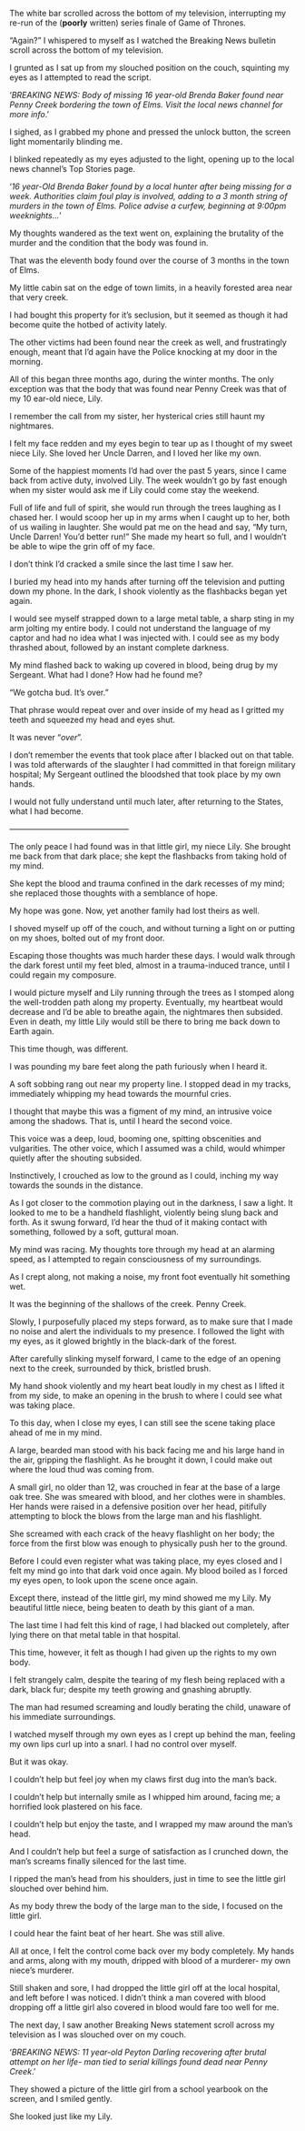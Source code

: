 The white bar scrolled across the bottom of my television, interrupting my re-run of the (**poorly** written) series finale of Game of Thrones.  


“Again?” I whispered to myself as I watched the Breaking News bulletin scroll across the bottom of my television.  


I grunted as I sat up from my slouched position on the couch, squinting my eyes as I attempted to read the script.  


‘*BREAKING NEWS: Body of missing 16 year-old Brenda Baker found near Penny Creek bordering the town of Elms. Visit the local news channel for more info*.’  


I sighed, as I grabbed my phone and pressed the unlock button, the screen light momentarily blinding me.  


I blinked repeatedly as my eyes adjusted to the light, opening up to the local news channel’s Top Stories page.  


‘*16 year-Old Brenda Baker found by a local hunter after being missing for a week. Authorities claim foul play is involved, adding to a 3 month string of murders in the town of Elms. Police advise a curfew, beginning at 9:00pm weeknights…*’  


My thoughts wandered as the text went on, explaining the brutality of the murder and the condition that the body was found in.  


That was the eleventh body found over the course of 3 months in the town of Elms.  


My little cabin sat on the edge of town limits, in a heavily forested area near that very creek.  


I had bought this property for it’s seclusion, but it seemed as though it had become quite the hotbed of activity lately.  


The other victims had been found near the creek as well, and frustratingly enough, meant that I’d again have the Police knocking at my door in the morning.  


All of this began three months ago, during the winter months. The only exception was that the body that was found near Penny Creek was that of my 10 ear-old niece, Lily.  


I remember the call from my sister, her hysterical cries still haunt my nightmares.  


I felt my face redden and my eyes begin to tear up as I thought of my sweet niece Lily. She loved her Uncle Darren, and I loved her like my own.  


Some of the happiest moments I’d had over the past 5 years, since I came back from active duty, involved Lily. The week wouldn’t go by fast enough when my sister would ask me if Lily could come stay the weekend.  


Full of life and full of spirit, she would run through the trees laughing as I chased her. I would scoop her up in my arms when I caught up to her, both of us wailing in laughter. She would pat me on the head and say, “My turn, Uncle Darren! You’d better run!” She made my heart so full, and I wouldn’t be able to wipe the grin off of my face.  


I don’t think I’d cracked a smile since the last time I saw her.  


I buried my head into my hands after turning off the television and putting down my phone. In the dark, I shook violently as the flashbacks began yet again.  


I would see myself strapped down to a large metal table, a sharp sting in my arm jolting my entire body. I could not understand the language of my captor and had no idea what I was injected with. I could see as my body thrashed about, followed by an instant complete darkness.  


My mind flashed back to waking up covered in blood, being drug by my Sergeant. What had I done? How had he found me?  


“We gotcha bud. It’s over.”  


That phrase would repeat over and over inside of my head as I gritted my teeth and squeezed my head and eyes shut.  


It was never “*over*”.  


I don’t remember the events that took place after I blacked out on that table. I was told afterwards of the slaughter I had committed in that foreign military hospital; My Sergeant outlined the bloodshed that took place by my own hands.  


I would not fully understand until much later, after returning to the States, what I had become.  


———————————————  


The only peace I had found was in that little girl, my niece Lily. She brought me back from that dark place; she kept the flashbacks from taking hold of my mind.  


She kept the blood and trauma confined in the dark recesses of my mind; she replaced those thoughts with a semblance of hope.  


My hope was gone. Now, yet another family had lost theirs as well.  


I shoved myself up off of the couch, and without turning a light on or putting on my shoes, bolted out of my front door.  


Escaping those thoughts was much harder these days. I would walk through the dark forest until my feet bled, almost in a trauma-induced trance, until I could regain my composure.  


I would picture myself and Lily running through the trees as I stomped along the well-trodden path along my property. Eventually, my heartbeat would decrease and I’d be able to breathe again, the nightmares then subsided. Even in death, my little Lily would still be there to bring me back down to Earth again.  


This time though, was different.  


I was pounding my bare feet along the path furiously when I heard it.  


A soft sobbing rang out near my property line. I stopped dead in my tracks, immediately whipping my head towards the mournful cries.  


I thought that maybe this was a figment of my mind, an intrusive voice among the shadows. That is, until I heard the second voice.  


This voice was a deep, loud, booming one, spitting obscenities and vulgarities. The other voice, which I assumed was a child, would whimper quietly after the shouting subsided.  


Instinctively, I crouched as low to the ground as I could, inching my way towards the sounds in the distance.  


As I got closer to the commotion playing out in the darkness, I saw a light. It looked to me to be a handheld flashlight, violently being slung back and forth. As it swung forward, I’d hear the thud of it making contact with something, followed by a soft, guttural moan.  


My mind was racing. My thoughts tore through my head at an alarming speed, as I attempted to regain consciousness of my surroundings.  


As I crept along, not making a noise, my front foot eventually hit something wet.  


It was the beginning of the shallows of the creek. Penny Creek.  


Slowly, I purposefully placed my steps forward, as to make sure that I made no noise and alert the individuals to my presence. I followed the light with my eyes, as it glowed brightly in the black-dark of the forest.  


After carefully slinking myself forward, I came to the edge of an opening next to the creek, surrounded by thick, bristled brush.  


My hand shook violently and my heart beat loudly in my chest as I lifted it from my side, to make an opening in the brush to where I could see what was taking place.  


To this day, when I close my eyes, I can still see the scene taking place ahead of me in my mind.  


A large, bearded man stood with his back facing me and his large hand in the air, gripping the flashlight. As he brought it down, I could make out where the loud thud was coming from.  


A small girl, no older than 12, was crouched in fear at the base of a large oak tree. She was smeared with blood, and her clothes were in shambles. Her hands were raised in a defensive position over her head, pitifully attempting to block the blows from the large man and his flashlight.  


She screamed with each crack of the heavy flashlight on her body; the force from the first blow was enough to physically push her to the ground.  


Before I could even register what was taking place, my eyes closed and I felt my mind go into that dark void once again. My blood boiled as I forced my eyes open, to look upon the scene once again.  


Except there, instead of the little girl, my mind showed me my Lily. My beautiful little niece, being beaten to death by this giant of a man.  


The last time I had felt this kind of rage, I had blacked out completely, after lying there on that metal table in that hospital.  


This time, however, it felt as though I had given up the rights to my own body.  


I felt strangely calm, despite the tearing of my flesh being replaced with a dark, black fur; despite my teeth growing and gnashing abruptly.  


The man had resumed screaming and loudly berating the child, unaware of his immediate surroundings.  


I watched myself through my own eyes as I crept up behind the man, feeling my own lips curl up into a snarl. I had no control over myself.  


But it was okay.  


I couldn’t help but feel joy when my claws first dug into the man’s back.  


I couldn’t help but internally smile as I whipped him around, facing me; a horrified look plastered on his face.  


I couldn’t help but enjoy the taste, and I wrapped my maw around the man’s head.  


And I couldn’t help but feel a surge of satisfaction as I crunched down, the man’s screams finally silenced for the last time.  


I ripped the man’s head from his shoulders, just in time to see the little girl slouched over behind him.  


As my body threw the body of the large man to the side, I focused on the little girl.  


I could hear the faint beat of her heart. She was still alive.  


All at once, I felt the control come back over my body completely. My hands and arms, along with my mouth, dripped with blood of a murderer- my own niece’s murderer.  


Still shaken and sore, I had dropped the little girl off at the local hospital, and left before I was noticed. I didn’t think a man covered with blood dropping off a little girl also covered in blood would fare too well for me.  


The next day, I saw another Breaking News statement scroll across my television as I was slouched over on my couch.  


‘*BREAKING NEWS: 11 year-old Peyton Darling recovering after brutal attempt on her life- man tied to serial killings found dead near Penny Creek*.’  


They showed a picture of the little girl from a school yearbook on the screen, and I smiled gently.  


She looked just like my Lily.